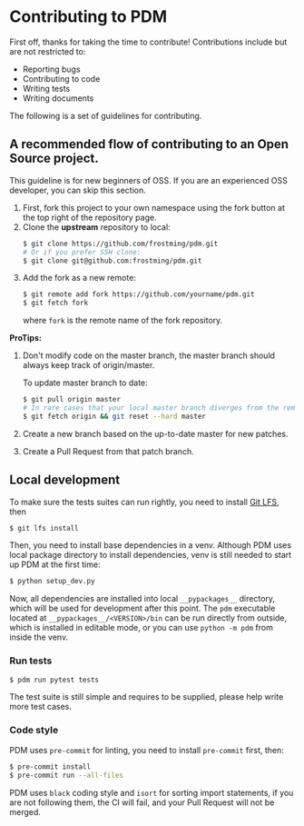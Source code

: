 # Contributing to PDM

First off, thanks for taking the time to contribute! Contributions include but are not restricted to:

- Reporting bugs
- Contributing to code
- Writing tests
- Writing documents

The following is a set of guidelines for contributing.

## A recommended flow of contributing to an Open Source project.

This guideline is for new beginners of OSS. If you are an experienced OSS developer, you can skip
this section.

1. First, fork this project to your own namespace using the fork button at the top right of the repository page.
2. Clone the **upstream** repository to local:
   ```bash
   $ git clone https://github.com/frostming/pdm.git
   # Or if you prefer SSH clone:
   $ git clone git@github.com:frostming/pdm.git
   ```
3. Add the fork as a new remote:
   ```bash
   $ git remote add fork https://github.com/yourname/pdm.git
   $ git fetch fork
   ```
   where `fork` is the remote name of the fork repository.

**ProTips:**
1. Don't modify code on the master branch, the master branch should always keep track of origin/master.

   To update master branch to date:
   ```bash
   $ git pull origin master
   # In rare cases that your local master branch diverges from the remote master:
   $ git fetch origin && git reset --hard master
   ```
2. Create a new branch based on the up-to-date master for new patches.
3. Create a Pull Request from that patch branch.

## Local development

To make sure the tests suites can run rightly, you need to install [Git LFS](https://git-lfs.github.com/), then
```bash
$ git lfs install
```

Then, you need to install base dependencies in a venv. Although PDM uses local package directory to install
dependencies, venv is still needed to start up PDM at the first time:

```bash
$ python setup_dev.py
```

Now, all dependencies are installed into local `__pypackages__` directory, which will be used for development
after this point. The `pdm` executable located at `__pypackages__/<VERSION>/bin` can be run directly from outside,
which is installed in editable mode, or you can use `python -m pdm` from inside the venv.

### Run tests

```bash
$ pdm run pytest tests
```

The test suite is still simple and requires to be supplied, please help write more test cases.

### Code style

PDM uses `pre-commit` for linting, you need to install `pre-commit` first, then:

```bash
$ pre-commit install
$ pre-commit run --all-files
```

PDM uses `black` coding style and `isort` for sorting import statements, if you are not following them,
the CI will fail, and your Pull Request will not be merged.
